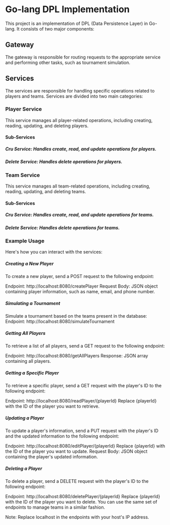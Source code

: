 # Go-lang DPL Implementation
This project is an implementation of DPL (Data Persistence Layer) in Go-lang. It consists of two major components:

## Gateway
The gateway is responsible for routing requests to the appropriate service and performing other tasks, such as tournament simulation.

## Services
The services are responsible for handling specific operations related to players and teams. Services are divided into two main categories:

### Player Service
This service manages all player-related operations, including creating, reading, updating, and deleting players.

#### Sub-Services
##### Cru Service: Handles create, read, and update operations for players.
##### Delete Service: Handles delete operations for players.

### Team Service
This service manages all team-related operations, including creating, reading, updating, and deleting teams.

#### Sub-Services
##### Cru Service: Handles create, read, and update operations for teams.
##### Delete Service: Handles delete operations for teams.


### Example Usage
Here's how you can interact with the services:

##### Creating a New Player
To create a new player, send a POST request to the following endpoint:

Endpoint: http://localhost:8080/createPlayer
Request Body: JSON object containing player information, such as name, email, and phone number.

##### Simulating a Tournament
Simulate a tournament based on the teams present in the database:
Endpoint: http://localhost:8080/simulateTournament

##### Getting All Players
To retrieve a list of all players, send a GET request to the following endpoint:

Endpoint: http://localhost:8080/getAllPlayers
Response: JSON array containing all players.

##### Getting a Specific Player
To retrieve a specific player, send a GET request with the player's ID to the following endpoint:

Endpoint: http://localhost:8080/readPlayer/{playerId}
Replace {playerId} with the ID of the player you want to retrieve.

##### Updating a Player
To update a player's information, send a PUT request with the player's ID and the updated information to the following endpoint:

Endpoint: http://localhost:8080/editPlayer/{playerId}
Replace {playerId} with the ID of the player you want to update.
Request Body: JSON object containing the player's updated information.

##### Deleting a Player
To delete a player, send a DELETE request with the player's ID to the following endpoint:

Endpoint: http://localhost:8080/deletePlayer/{playerId}
Replace {playerId} with the ID of the player you want to delete.
You can use the same set of endpoints to manage teams in a similar fashion.

Note: Replace localhost in the endpoints with your host's IP address.
